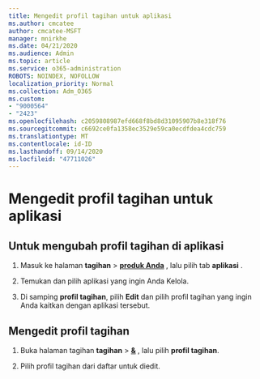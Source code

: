 ```yaml
---
title: Mengedit profil tagihan untuk aplikasi
ms.author: cmcatee
author: cmcatee-MSFT
manager: mnirkhe
ms.date: 04/21/2020
ms.audience: Admin
ms.topic: article
ms.service: o365-administration
ROBOTS: NOINDEX, NOFOLLOW
localization_priority: Normal
ms.collection: Adm_O365
ms.custom:
- "9000564"
- "2423"
ms.openlocfilehash: c2059808987efd668f8bd8d31095907b8e318f76
ms.sourcegitcommit: c6692ce0fa1358ec3529e59ca0ecdfdea4cdc759
ms.translationtype: MT
ms.contentlocale: id-ID
ms.lasthandoff: 09/14/2020
ms.locfileid: "47711026"
---
```

# <a name="edit-billing-profile-for-apps"></a>Mengedit profil tagihan untuk aplikasi

## <a name="to-change-the-billing-profile-on-apps"></a>Untuk mengubah profil tagihan di aplikasi

1. Masuk ke halaman **tagihan**  >  **[produk Anda](https://go.microsoft.com/fwlink/p/?linkid=842054)** , lalu pilih tab **aplikasi** .

2. Temukan dan pilih aplikasi yang ingin Anda Kelola.  

3. Di samping **profil tagihan**, pilih **Edit** dan pilih profil tagihan yang ingin Anda kaitkan dengan aplikasi tersebut.

## <a name="edit-billing-profiles"></a>Mengedit profil tagihan

1. Buka halaman tagihan **tagihan**  >  **[&](https://go.microsoft.com/fwlink/p/?linkid=848039)** , lalu pilih **profil tagihan**.

2. Pilih profil tagihan dari daftar untuk diedit.